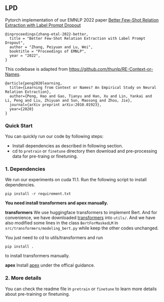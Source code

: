 ## LPD
Pytorch implementation of our EMNLP 2022 paper [Better Few-Shot Relation Extraction with Label Prompt Dropout](https://arxiv.org/abs/2210.13733)
```
@inproceedings{zhang-etal-2022-better,
  title = "Better Few-Shot Relation Extraction with Label Prompt Dropout",
  author = "Zhang, Peiyuan and Lu, Wei",
  booktitle = "Proceedings of EMNLP", 
  year = "2022",
}
```

This codebase is adapted from https://github.com/thunlp/RE-Context-or-Names. 
```
@article{peng2020learning,
  title={Learning from Context or Names? An Empirical Study on Neural Relation Extraction},
  author={Peng, Hao and Gao, Tianyu and Han, Xu and Lin, Yankai and Li, Peng and Liu, Zhiyuan and Sun, Maosong and Zhou, Jie},
  journal={arXiv preprint arXiv:2010.01923},
  year={2020}
}
```

### Quick Start

You can quickly run our code by following steps:

- Install dependencies as described in following section. 
- cd to `pretrain` or `finetune` directory then download and pre-processing data for pre-traing or finetuning.    


### 1. Dependencies

We run our experiments on cuda 11.1.
Run the following script to install dependencies.

```shell
pip install -r requirement.txt
```

**You need install transformers and apex manually.**

**transformers**
We use huggingface transformers to implement Bert.  And for convenience, we have downloaded  [transformers](https://github.com/huggingface/transformers) into `utils/`. And we have also modified some lines in the class `BertForMaskedLM` in `src/transformers/modeling_bert.py` while keep the other codes unchanged. 

You just need to cd to utils/transformers and run 
```
pip install .
```
to install transformers manually.

**apex**
Install [apex](https://github.com/NVIDIA/apex) under the offical guidance.

### 2. More details
You can check the readme file in `pretrain` or `finetune` to learn more details about pre-training or finetuning.







